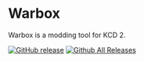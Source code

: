 # Warbox
Warbox is a modding tool for KCD 2. 

[![GitHub release](https://img.shields.io/github/release/vawser/Warbox.svg)](https://github.com/vawser/Warbox/releases/latest)
[![Github All Releases](https://img.shields.io/github/downloads/vawser/Warbox/total.svg)](https://github.com/vawser/Warbox/releases/latest)

  
